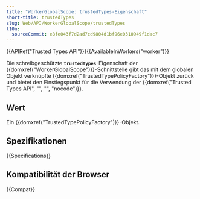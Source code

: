 ```yaml
---
title: "WorkerGlobalScope: trustedTypes-Eigenschaft"
short-title: trustedTypes
slug: Web/API/WorkerGlobalScope/trustedTypes
l10n:
  sourceCommit: e8fe043f7d2ad7cd9804d1bf96e0310949f1dac7
---
```


{{APIRef("Trusted Types API")}}{{AvailableInWorkers("worker")}}

Die schreibgeschützte **`trustedTypes`**-Eigenschaft der {{domxref("WorkerGlobalScope")}}-Schnittstelle gibt das mit dem globalen Objekt verknüpfte {{domxref("TrustedTypePolicyFactory")}}-Objekt zurück und bietet den Einstiegspunkt für die Verwendung der {{domxref("Trusted Types API", "", "", "nocode")}}.

## Wert

Ein {{domxref("TrustedTypePolicyFactory")}}-Objekt.

## Spezifikationen

{{Specifications}}

## Kompatibilität der Browser

{{Compat}}
